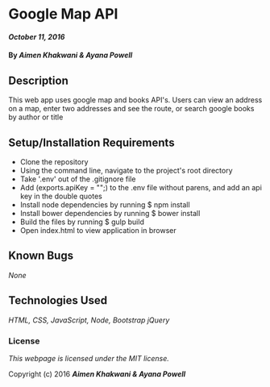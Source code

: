 # Google Map API

#### _October 11, 2016_

#### By _**Aimen Khakwani & Ayana Powell**_

## Description

This web app uses google map and books API's. Users can view an address on a map, enter two addresses and see the route, or search google books by author or title

## Setup/Installation Requirements

* Clone the repository
* Using the command line, navigate to the project's root directory
* Take '.env' out of the .gitignore file
* Add (exports.apiKey = "";) to the .env file without parens, and add an api key in the double quotes
* Install node dependencies by running $ npm install
* Install bower dependencies by running $ bower install
* Build the files by running $ gulp build
* Open index.html to view application in browser

## Known Bugs

_None_

## Technologies Used

_HTML,
CSS,
JavaScript,
Node,
Bootstrap
jQuery_

### License

*This webpage is licensed under the MIT license.*

Copyright (c) 2016 **_Aimen Khakwani & Ayana Powell_**
